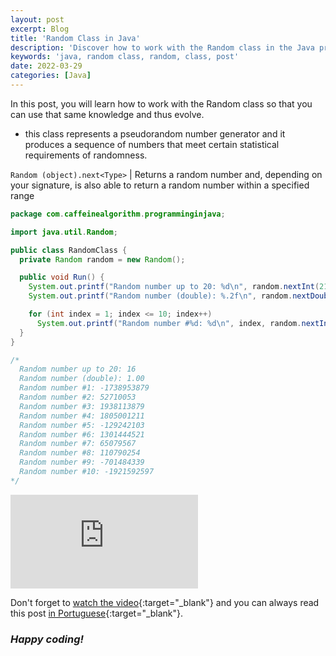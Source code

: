 ```yaml
---
layout: post
excerpt: Blog
title: 'Random Class in Java'
description: 'Discover how to work with the Random class in the Java programming language. Get answers to your questions with the theory and examples presented.'
keywords: 'java, random class, random, class, post'
date: 2022-03-29
categories: [Java]
---
```


In this post, you will learn how to work with the Random class so that you can use that same knowledge and thus evolve.

- this class represents a pseudorandom number generator and it produces a sequence of numbers that meet certain statistical requirements of randomness.

`Random (object).next<Type>` | Returns a random number and, depending on your signature, is also able to return a random number within a specified range

```java
package com.caffeinealgorithm.programminginjava;

import java.util.Random;

public class RandomClass {
  private Random random = new Random();

  public void Run() {
    System.out.printf("Random number up to 20: %d\n", random.nextInt(21));
    System.out.printf("Random number (double): %.2f\n", random.nextDouble());

    for (int index = 1; index <= 10; index++)
      System.out.printf("Random number #%d: %d\n", index, random.nextInt());
  }
}

/*
  Random number up to 20: 16
  Random number (double): 1.00
  Random number #1: -1738953879
  Random number #2: 52710053
  Random number #3: 1938113879
  Random number #4: 1805001211
  Random number #5: -129242103
  Random number #6: 1301444521
  Random number #7: 65079567
  Random number #8: 110790254
  Random number #9: -701484339
  Random number #10: -1921592597
*/
```

<div class="video-container">
  <iframe src="https://www.youtube.com/embed/-ka_3iD3V4Q" frameborder="0" allowfullscreen></iframe>
</div>

Don't forget to [watch the video](https://youtu.be/-ka_3iD3V4Q){:target="\_blank"} and you can always read this post [in Portuguese](https://caffeinealgorithm.com/blog/20220329/classe-random-em-java/){:target="\_blank"}.

### _Happy coding!_
